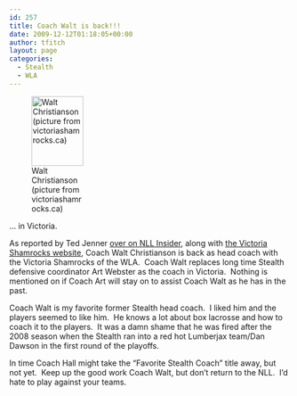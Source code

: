 ```yaml
---
id: 257
title: Coach Walt is back!!!
date: 2009-12-12T01:18:05+00:00
author: tfitch
layout: page
categories:
  - Stealth
  - WLA
---
```

<figure id="attachment_258" aria-describedby="caption-attachment-258" style="width: 93px" class="wp-caption alignright"><img class="size-full wp-image-258" title="coach_walt" src="http://thestealthdragon.com/wp-content/uploads/2009/12/coach_walt.jpg" alt="Walt Christianson (picture from victoriashamrocks.ca)" width="93" height="125" /><figcaption id="caption-attachment-258" class="wp-caption-text">Walt Christianson (picture from victoriashamrocks.ca)</figcaption></figure> 

&#8230; in Victoria.

As reported by Ted Jenner <a href="http://www.nllinsider.com/2009/12/11/shamrocks-look-to-past-for-future-success/" target="_blank" rel="noopener noreferrer">over on NLL Insider</a>, along with <a href="http://www.victoriashamrocks.ca/news.php" target="_blank" rel="noopener noreferrer">the Victoria Shamrocks website</a>, Coach Walt Christianson is back as head coach with the Victoria Shamrocks of the WLA.  Coach Walt replaces long time Stealth defensive coordinator Art Webster as the coach in Victoria.  Nothing is mentioned on if Coach Art will stay on to assist Coach Walt as he has in the past.

Coach Walt is my favorite former Stealth head coach.  I liked him and the players seemed to like him.  He knows a lot about box lacrosse and how to coach it to the players.  It was a damn shame that he was fired after the 2008 season when the Stealth ran into a red hot Lumberjax team/Dan Dawson in the first round of the playoffs.

In time Coach Hall might take the &#8220;Favorite Stealth Coach&#8221; title away, but not yet.  Keep up the good work Coach Walt, but don&#8217;t return to the NLL.  I&#8217;d hate to play against your teams.
